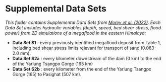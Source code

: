 # Supplemental Data Sets

*This folder contains Supplemental Data Sets from [Morey et al. (2022)](https://agupubs.onlinelibrary.wiley.com/doi/10.1029/2021JF006498). 
Each Data Set includes hydraulic variables (depth, speed, bed shear stress, flood power) from 2D simulations of a megaflood in the eastern Himalaya:*
- **Data Set S1** : every previously identified megaflood deposit from Table 1, including bed shear stress limits relevant for transport of sand (0.063-2.0 mm).
- **Data Set S2a** : every kilometer downstream of the dam (0 km) to the end of the Yarlung Tsangpo Gorge (165 km)
- **Data Set S2b** : every kilometer from the end of the Yarlung Tsangpo Gorge (165) to Pasighat (507 km).

